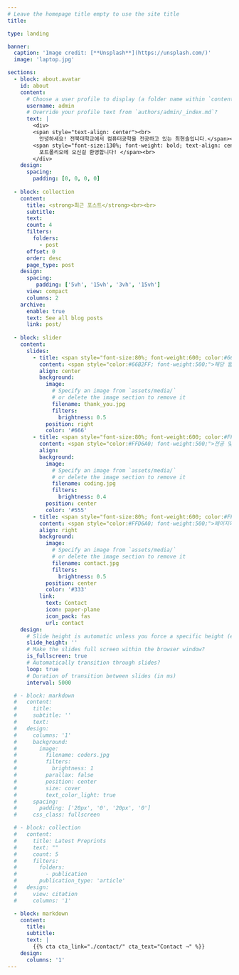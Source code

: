 ```yaml
---
# Leave the homepage title empty to use the site title
title:

type: landing

banner:
  caption: 'Image credit: [**Unsplash**](https://unsplash.com/)'
  image: 'laptop.jpg'

sections:
  - block: about.avatar
    id: about
    content:
      # Choose a user profile to display (a folder name within `content/authors/`)
      username: admin
      # Override your profile text from `authors/admin/_index.md`?
      text: |
        <div>
        <span style="text-align: center"><br>
          안녕하세요! 전북대학교에서 컴퓨터공학을 전공하고 있는 최현솔입니다.</span><br>
        <span style="font-size:130%; font-weight: bold; text-align: center">
          포트폴리오에 오신걸 환영합니다! </span><br>
        </div>
    design:
      spacing:
        padding: [0, 0, 0, 0]
 
  - block: collection
    content:
      title: <strong>최근 포스트</strong><br><br>
      subtitle: 
      text: 
      count: 4
      filters:
        folders:
          - post
      offset: 0
      order: desc
      page_type: post
    design:
      spacing:
         padding: ['5vh', '15vh', '3vh', '15vh']
      view: compact
      columns: 2
    archive:
      enable: true
      text: See all blog posts
      link: post/
    
  - block: slider
    content:
      slides:
        - title: <span style="font-size:80%; font-weight:600; color:#66A3E0;">방문해주셔서 감사합니다</span>
          content: <span style="color:#66B2FF; font-weight:500;">해당 웹은 저를 소개하기위해 만들어졌습니다.</span>
          align: center
          background:
            image:
              # Specify an image from `assets/media/`
              # or delete the image section to remove it
              filename: thank_you.jpg
              filters:
                brightness: 0.5
            position: right
            color: '#666'
        - title: <span style="font-size:80%; font-weight:600; color:#FFB76B;">관심 분야에 대한 정보</span>
          content: <span style="color:#FFD6A0; font-weight:500;">전공 및 관심 분야에 대한 정보도 간략하게 다룹니다.</span>
          align: 
          background:
            image:
              # Specify an image from `assets/media/`
              # or delete the image section to remove it
              filename: coding.jpg
              filters:
                brightness: 0.4
            position: center
            color: '#555'
        - title: <span style="font-size:80%; font-weight:600; color:#FFB76B;">피드백 및 문의</span>
          content: <span style="color:#FFD6A0; font-weight:500;">페이지에 대한 피드백 및 문의는 아래 버튼을 참고바랍니다.</span>
          align: right
          background:
            image:
              # Specify an image from `assets/media/`
              # or delete the image section to remove it
              filename: contact.jpg
              filters:
                brightness: 0.5
            position: center
            color: '#333'
          link:
            text: Contact
            icon: paper-plane
            icon_pack: fas
            url: contact
    design:
      # Slide height is automatic unless you force a specific height (e.g. '400px')
      slide_height: ''
      # Make the slides full screen within the browser window?
      is_fullscreen: true
      # Automatically transition through slides?
      loop: true
      # Duration of transition between slides (in ms)
      interval: 5000

  # - block: markdown
  #   content:
  #     title:
  #     subtitle: ''
  #     text:
  #   design:
  #     columns: '1'
  #     background:
  #       image: 
  #         filename: coders.jpg
  #         filters:
  #           brightness: 1
  #         parallax: false
  #         position: center
  #         size: cover
  #         text_color_light: true
  #     spacing:
  #       padding: ['20px', '0', '20px', '0']
  #     css_class: fullscreen

  # - block: collection
  #   content:
  #     title: Latest Preprints
  #     text: ""
  #     count: 5
  #     filters:
  #       folders:
  #         - publication
  #       publication_type: 'article'
  #   design:
  #     view: citation
  #     columns: '1'

  - block: markdown
    content:
      title:
      subtitle:
      text: |
        {{% cta cta_link="./contact/" cta_text="Contact →" %}}
    design:
      columns: '1'
---
```

